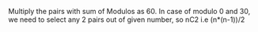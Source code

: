 Multiply the pairs with sum of Modulos as 60.
In case of modulo 0 and 30, we need to select any 2 pairs out of given number, so nC2 i.e (n*(n-1))/2
